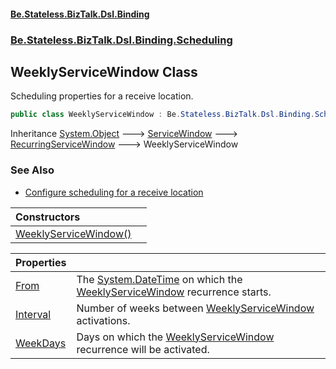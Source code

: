 #### [Be.Stateless.BizTalk.Dsl.Binding](README.md 'README')
### [Be.Stateless.BizTalk.Dsl.Binding.Scheduling](Be.Stateless.BizTalk.Dsl.Binding.Scheduling.md 'Be.Stateless.BizTalk.Dsl.Binding.Scheduling')

## WeeklyServiceWindow Class

Scheduling properties for a receive location.

```csharp
public class WeeklyServiceWindow : Be.Stateless.BizTalk.Dsl.Binding.Scheduling.RecurringServiceWindow
```

Inheritance [System.Object](https://docs.microsoft.com/en-us/dotnet/api/System.Object 'System.Object') &#129106; [ServiceWindow](ServiceWindow.md 'Be.Stateless.BizTalk.Dsl.Binding.Scheduling.ServiceWindow') &#129106; [RecurringServiceWindow](RecurringServiceWindow.md 'Be.Stateless.BizTalk.Dsl.Binding.Scheduling.RecurringServiceWindow') &#129106; WeeklyServiceWindow

### See Also
- [Configure scheduling for a receive location](https://docs.microsoft.com/en-us/biztalk/core/how-to-configure-scheduling-for-a-receive-location#configure-scheduling-for-a-receive-location 'https://docs.microsoft.com/en-us/biztalk/core/how-to-configure-scheduling-for-a-receive-location#configure-scheduling-for-a-receive-location')

| Constructors | |
| :--- | :--- |
| [WeeklyServiceWindow()](WeeklyServiceWindow.WeeklyServiceWindow().md 'Be.Stateless.BizTalk.Dsl.Binding.Scheduling.WeeklyServiceWindow.WeeklyServiceWindow()') | |

| Properties | |
| :--- | :--- |
| [From](WeeklyServiceWindow.From.md 'Be.Stateless.BizTalk.Dsl.Binding.Scheduling.WeeklyServiceWindow.From') | The [System.DateTime](https://docs.microsoft.com/en-us/dotnet/api/System.DateTime 'System.DateTime') on which the [WeeklyServiceWindow](WeeklyServiceWindow.md 'Be.Stateless.BizTalk.Dsl.Binding.Scheduling.WeeklyServiceWindow') recurrence starts. |
| [Interval](WeeklyServiceWindow.Interval.md 'Be.Stateless.BizTalk.Dsl.Binding.Scheduling.WeeklyServiceWindow.Interval') | Number of weeks between [WeeklyServiceWindow](WeeklyServiceWindow.md 'Be.Stateless.BizTalk.Dsl.Binding.Scheduling.WeeklyServiceWindow') activations. |
| [WeekDays](WeeklyServiceWindow.WeekDays.md 'Be.Stateless.BizTalk.Dsl.Binding.Scheduling.WeeklyServiceWindow.WeekDays') | Days on which the [WeeklyServiceWindow](WeeklyServiceWindow.md 'Be.Stateless.BizTalk.Dsl.Binding.Scheduling.WeeklyServiceWindow') recurrence will be activated. |
